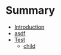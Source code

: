 # Summary

* [Introduction](README.md)
* [asdf](test.md)
* [Test](test.md)
  * [child](test/child.md)

